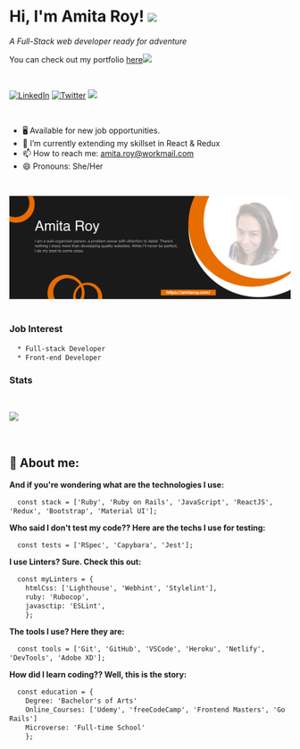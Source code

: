 <h1> Hi, I'm Amita Roy! <img src="https://media.giphy.com/media/26Fxy3Iz1ari8oytO/giphy.gif" width="70"></h1>
<p><em>A Full-Stack  web developer ready for adventure</em></p>

<p>You can check out my portfolio <a href="https://amitaroy.com/">here</a><img src="https://media.giphy.com/media/cKPse5DZaptID3YAMK/giphy.gif" width="60"></p><br>

<p>
  <a href="https://www.linkedin.com/in/amita-roy/" target="_blank"><img alt="LinkedIn" src="https://img.shields.io/badge/linkedin-%230077B5.svg?&style=for-the-badge&logo=linkedin&logoColor=white" /></a>
<a href="https://twitter.com/AmitaRoy14" target="_blank"><img alt="Twitter" src="https://img.shields.io/badge/twitter-%231DA1F2.svg?&style=for-the-badge&logo=twitter&logoColor=white" /></a>
<a href="https://medium.com/@sardana.amita2/"><img src="https://img.shields.io/badge/medium-%2312100E.svg?&style=for-the-badge&logo=medium&logoColor=white"></a>

</p> <br>

- 🖥 Available for new job opportunities.
- 🌱 I’m currently extending my skillset in React & Redux
- 📫 How to reach me: amita.roy@workmail.com
- 😄 Pronouns: She/Her

<br>

<img src="./images/banner.png" alt="header"><br><br>

<h3>Job Interest</h3>

```console
  * Full-stack Developer
  * Front-end Developer
```

<h3>Stats</h3><br>

<p align="left">
  <img src="https://github-readme-stats.vercel.app/api?username=Amita-Roy&show_icons=true&theme=radical" />
</p><br>

## 📇 About me:

**And if you're wondering what are the technologies I use:**

```
  const stack = ['Ruby', 'Ruby on Rails', 'JavaScript', 'ReactJS', 'Redux', 'Bootstrap', 'Material UI'];
```

**Who said I don't test my code?? Here are the techs I use for testing:**

```
  const tests = ['RSpec', 'Capybara', 'Jest'];
```

**I use Linters? Sure. Check this out:**

```
  const myLinters = {
    htmlCss: ['Lighthouse', 'Webhint', 'Stylelint'],
    ruby: 'Rubocop',
    javasctip: 'ESLint',
    };
```

**The tools I use? Here they are:**

```
  const tools = ['Git', 'GitHub', 'VSCode', 'Heroku', 'Netlify', 'DevTools', 'Adobe XD'];
```

**How did I learn coding?? Well, this is the story:**

```
  const education = {
    Degree: 'Bachelor's of Arts'
    Online_Courses: ['Udemy', 'freeCodeCamp', 'Frontend Masters', 'Go Rails']
    Microverse: 'Full-time School'
    };
```
